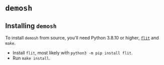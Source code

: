 # `demosh`

## Installing `demosh`

To install `demosh` from source, you'll need Python 3.8.10 or higher,
[`flit`](https://flit.pypa.io/en/stable/) and `make`.

- Install `flit`, most likely with `python3 -m pip install flit`.
- Run `make install`.
